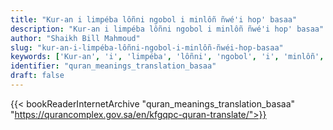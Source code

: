 ```yaml
---
title: "Kur-an i limpéba lôñni ngobol i minlôñ ñwé'i hop' basaa"
description: "Kur-an i limpéba lôñni ngobol i minlôñ ñwé'i hop' basaa"
author: "Shaikh Bill Mahmoud"
slug: "kur-an-i-limpéba-lôñni-ngobol-i-minlôñ-ñwéi-hop-basaa"
keywords: ['Kur-an', 'i', 'limpéba', 'lôñni', 'ngobol', 'i', 'minlôñ', "ñwé'i", "hop'", 'basaa', 'quran', 'meaning', 'translation', 'book', 'download', 'pdf', 'islam']
identifier: "quran_meanings_translation_basaa"
draft: false
---
```


{{< bookReaderInternetArchive "quran_meanings_translation_basaa" "https://qurancomplex.gov.sa/en/kfgqpc-quran-translate/">}}
